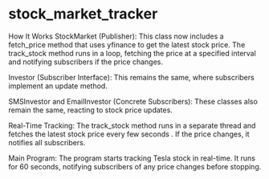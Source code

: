 # stock_market_tracker

How It Works
StockMarket (Publisher): This class now includes a fetch_price method that uses yfinance to get the latest stock price. The track_stock method runs in a loop, fetching the price at a specified interval and notifying subscribers if the price changes.

Investor (Subscriber Interface): This remains the same, where subscribers implement an update method.

SMSInvestor and EmailInvestor (Concrete Subscribers): These classes also remain the same, reacting to stock price updates.

Real-Time Tracking: The track_stock method runs in a separate thread and fetches the latest stock price every few seconds . If the price changes, it notifies all subscribers.

Main Program: The program starts tracking Tesla stock in real-time. It runs for 60 seconds, notifying subscribers of any price changes before stopping.

